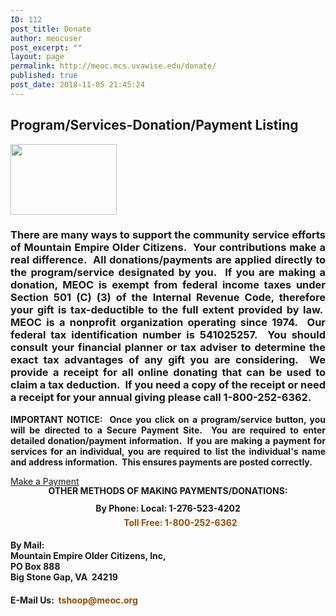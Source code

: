 ```yaml
---
ID: 112
post_title: Donate
author: meocuser
post_excerpt: ""
layout: page
permalink: http://meoc.mcs.uvawise.edu/donate/
published: true
post_date: 2018-11-05 21:45:24
---
```

<h2>Program/Services-Donation/Payment Listing
</h2>		
										<img width="170" height="113" src="http://meoc.mcs.uvawise.edu/wp-content/uploads/2018/11/callusmeoc2.jpg" alt="" />											
		<h3 align="justify"><b>There are many ways to support the community service efforts of Mountain Empire Older Citizens.  Your contributions make a real difference.  All donations/payments are applied directly to the program/service designated by you.  If you are making a donation, MEOC is exempt from federal income taxes under Section 501 (C) (3) of the Internal Revenue Code, therefore your gift is tax-deductible to the full extent provided by law.  MEOC is a nonprofit organization operating since 1974.  Our federal tax identification number is 541025257.  You should consult your financial planner or tax adviser to determine the exact tax advantages of any gift you are considering.  We provide a receipt for all online donating that can be used to claim a tax deduction.  If you need a copy of the receipt or need a receipt for your annual giving please call 1-800-252-6362.</b><b style="font-size: 14px; color: #7a7a7a;"> </b></h3><p align="justify"><b>IMPORTANT NOTICE:  Once you click on a program/service button, you will be directed to a Secure Payment Site.  You are required to enter detailed donation/payment information.  If you are making a payment for services for an individual, you are required to list the individual's name and address information.  This ensures payments are posted correctly.</b></p>		
			<a href="#" role="button">
						Make a Payment
					</a>
		<h4 style="line-height: 14px; word-spacing: 0px; margin: 0px;" align="center">OTHER<b> METHODS OF MAKING PAYMENTS/DONATIONS:</b></h4><h4 style="line-height: 14px; word-spacing: 0px; margin: 0px;" align="center"> </h4><h4 style="line-height: 14px; word-spacing: 0px; margin: 0px;" align="center">By Phone: Local: 1-276-523-4202</h4><h4 style="color: #964b00; font-size: 14px; text-decoration: none; outline: none; margin: 0px 0px 0.5em; padding-top: 0.5em;" align="center">            Toll Free: 1-800-252-6362</h4><h4>By Mail:<br />Mountain Empire Older Citizens, Inc,<br />PO Box 888<br />Big Stone Gap, VA  24219</h4><h4>E-Mail Us:  <a style="color: #964b00; outline: none; font-size: 14px; text-decoration: none; margin: 0px 0px 0.5em; padding-top: 0.5em;" href="mailto:tshoop@meoc.org">tshoop@meoc.org</a></h4>